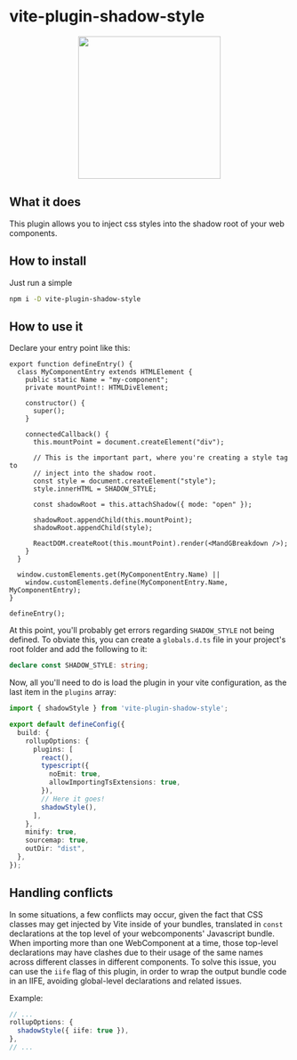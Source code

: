 # vite-plugin-shadow-style

<p align="center">
  <img src="https://i.ibb.co/fFLbQ9V/shadow-5-removebg-preview.png" height="256" width="256" />
</p>

## What it does
This plugin allows you to inject css styles into the shadow root of your web
components.


## How to install
Just run a simple
```sh
npm i -D vite-plugin-shadow-style
```


## How to use it
Declare your entry point like this:

```tsx
export function defineEntry() {
  class MyComponentEntry extends HTMLElement {
    public static Name = "my-component";
    private mountPoint!: HTMLDivElement;

    constructor() {
      super();
    }

    connectedCallback() {
      this.mountPoint = document.createElement("div");

      // This is the important part, where you're creating a style tag to
      // inject into the shadow root.
      const style = document.createElement("style");
      style.innerHTML = SHADOW_STYLE;

      const shadowRoot = this.attachShadow({ mode: "open" });

      shadowRoot.appendChild(this.mountPoint);
      shadowRoot.appendChild(style);

      ReactDOM.createRoot(this.mountPoint).render(<MandGBreakdown />);
    }
  }

  window.customElements.get(MyComponentEntry.Name) ||
    window.customElements.define(MyComponentEntry.Name, MyComponentEntry);
}

defineEntry();
```


At this point, you'll probably get errors regarding `SHADOW_STYLE` not being 
defined. To obviate this, you can create a `globals.d.ts` file in your project's
root folder and add the following to it:

```ts
declare const SHADOW_STYLE: string;
```


Now, all you'll need to do is load the plugin in your vite configuration, as the
last item in the `plugins` array:

```ts
import { shadowStyle } from 'vite-plugin-shadow-style';

export default defineConfig({
  build: {
    rollupOptions: {
      plugins: [
        react(),
        typescript({
          noEmit: true,
          allowImportingTsExtensions: true,
        }),
        // Here it goes!
        shadowStyle(),
      ],
    },
    minify: true,
    sourcemap: true,
    outDir: "dist",
  },
});
```

## Handling conflicts
In some situations, a few conflicts may occur, given the fact that CSS classes may get injected by Vite inside of your bundles, translated in `const` declarations at the top level of your webcomponents' Javascript bundle. When importing more than one WebComponent at a time, those top-level declarations may have clashes due to their usage of the same names across different classes in different components. To solve this issue, you can use the `iife` flag of this plugin, in order to wrap the output bundle code in an IIFE, avoiding global-level declarations and related issues.

Example:
```ts
// ...
rollupOptions: {
  shadowStyle({ iife: true }),
},
// ...

